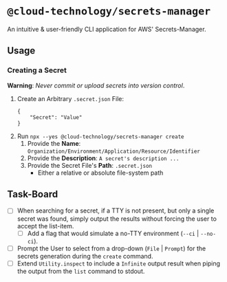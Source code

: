 # `@cloud-technology/secrets-manager` #

An intuitive & user-friendly CLI application for AWS' Secrets-Manager.

## Usage ##

### Creating a Secret ###

**Warning**: *Never commit or upload secrets into version control*. 

1. Create an Arbitrary `.secret.json` File:
   ```json5
   {
       "Secret": "Value"
   }
   ```
2. Run `npx --yes @cloud-technology/secrets-manager create`
   1. Provide the **Name**: `Organization/Environment/Application/Resource/Identifier`
   2. Provide the **Description**: `A secret's description ...`
   3. Provide the Secret File's **Path**: `.secret.json`
      - Either a relative or absolute file-system path

## Task-Board ##

- [ ] When searching for a secret, if a TTY is not present, but only a single secret was found, 
simply output the results without forcing the user to accept the list-item.
   - [ ] Add a flag that would simulate a no-TTY environment (`--ci` | `--no-ci`).
- [ ] Prompt the User to select from a drop-down (`File` | `Prompt`) for the secrets generation during the `create` command.
- [ ] Extend `Utility.inspect` to include a `Infinite` output result when piping the output from the `list` command to stdout.
